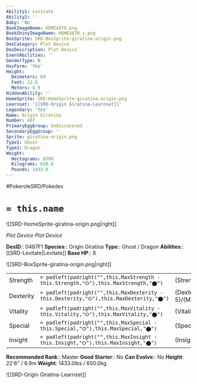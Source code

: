 ```yaml
---
Ability1: Levitate
Ability2: ''
Baby: 'No'
BookImageName: HOME487O.png
BookShinyImageName: HOME487O_s.png
BoxSprite: SRD-BoxSprite-giratina-origin.png
DexCategory: Plot Device
DexDescription: Plot Device
EventAbilities: ''
GenderType: N
HasForm: 'Yes'
Height:
  Deimeters: 69
  Feet: 22.6
  Meters: 6.9
HiddenAbility: ''
HomeSprite: SRD-HomeSprite-giratina-origin.png
Learnset: '[[SRD-Origin Giratina-Learnset]]'
Legendary: 'Yes'
Name: Origin Giratina
Number: 487
PrimaryEggGroup: Undiscovered
SecondaryEggGroup: ''
Sprite: giratina-origin.png
Type1: Ghost
Type2: Dragon
Weight:
  Hectograms: 6500
  Kilograms: 650.0
  Pounds: 1433.0
---
```


#PokeroleSRD/Pokedex

# `= this.name`

![[SRD-HomeSprite-giratina-origin.png|right]]

*Plot Device*
*Plot Device*

**DexID**:: 0487F1
**Species**:: Origin Giratina
**Type**:: Ghost / Dragon
**Abilities**:: [[SRD-Levitate|Levitate]]
**Base HP**:: 8

![[SRD-BoxSprite-giratina-origin.png|right]]

|           |                                                                                        |                                          |
| --------- | -------------------------------------------------------------------------------------- | ---------------------------------------- |
| Strength  | `= padleft(padright("",this.MaxStrength - this.Strength,"⭘"),this.MaxStrength,"⬤")`    | (Strength::7)/(MaxStrength::7)   |
| Dexterity | `= padleft(padright("",this.MaxDexterity - this.Dexterity,"⭘"),this.MaxDexterity,"⬤")` | (Dexterity:: 5)/(MaxDexterity::5) |
| Vitality  | `= padleft(padright("",this.MaxVitality - this.Vitality,"⭘"),this.MaxVitality,"⬤")`    | (Vitality::6)/(MaxVitality::6)   |
| Special   | `= padleft(padright("",this.MaxSpecial - this.Special,"⭘"),this.MaxSpecial,"⬤")`       | (Special::7)/(MaxSpecial::7)     |
| Insight   | `= padleft(padright("",this.MaxInsight - this.Insight,"⭘"),this.MaxInsight,"⬤")`       | (Insight::6)/(MaxInsight::6)     |

**Recommended Rank**:: Master
**Good Starter**:: No
**Can Evolve**:: No
**Height**: 22'6" / 6.9m
**Weight**: 1433.0lbs / 650.0kg

![[SRD-Origin Giratina-Learnset]]